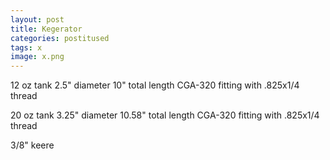 ```yaml
---
layout: post
title: Kegerator
categories: postitused
tags: x
image: x.png
---
```


12 oz tank
2.5" diameter
10" total length
CGA-320 fitting with .825x1/4 thread

20 oz tank
3.25" diameter
10.58" total length
CGA-320 fitting with .825x1/4 thread


3/8" keere
